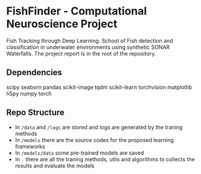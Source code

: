 # FishFinder - Computational Neuroscience Project
Fish Tracking through Deep Learning. School of Fish detection and classification in underwater environments using synthetic SONAR Waterfalls. The project report is in the root of the repository.

## Dependencies
scipy
seaborn
pandas
scikit-image
tqdm
scikit-learn
torchvision
matplotlib
h5py
numpy
torch

## Repo Structure
* In `/data` and `/logs` are stored and logs are generated by the traning methods
* In `/models` there are the source codes for the proposed learning frameworks
* In `/models/data` some pre-trained models are saved
* In `.` there are all the traning methods, utils and algorithms to collects the results and evaluate the models
